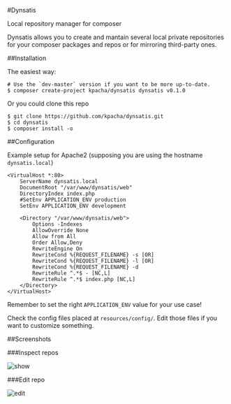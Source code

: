 #Dynsatis

Local repository manager for composer

Dynsatis allows you to create and mantain several local private repositories for your
composer packages and repos or for mirroring third-party ones.

##Installation

The easiest way:

    # Use the `dev-master` version if you want to be more up-to-date.
    $ composer create-project kpacha/dynsatis dynsatis v0.1.0

Or you could clone this repo

    $ git clone https://github.com/kpacha/dynsatis.git
    $ cd dynsatis
    $ composer install -o

##Configuration

Example setup for Apache2 (supposing you are using the hostname `dynsatis.local`)

    <VirtualHost *:80>
        ServerName dynsatis.local
        DocumentRoot "/var/www/dynsatis/web"
        DirectoryIndex index.php
        #SetEnv APPLICATION_ENV production
        SetEnv APPLICATION_ENV development

        <Directory "/var/www/dynsatis/web">
            Options -Indexes
            AllowOverride None
            Allow from All
            Order Allow,Deny
            RewriteEngine On
            RewriteCond %{REQUEST_FILENAME} -s [OR]
            RewriteCond %{REQUEST_FILENAME} -l [OR]
            RewriteCond %{REQUEST_FILENAME} -d
            RewriteRule ^.*$ - [NC,L]
            RewriteRule ^.*$ index.php [NC,L]
        </Directory>
    </VirtualHost>

Remember to set the right `APPLICATION_ENV` value for your use case!

Check the config files placed at `resources/config/`. Edit those files if you want to customize something.

##Screenshots

###Inspect repos

![show](http://i61.tinypic.com/2gw75lw.png)

###Edit repo

![edit](http://i62.tinypic.com/1jn9sw.png)
